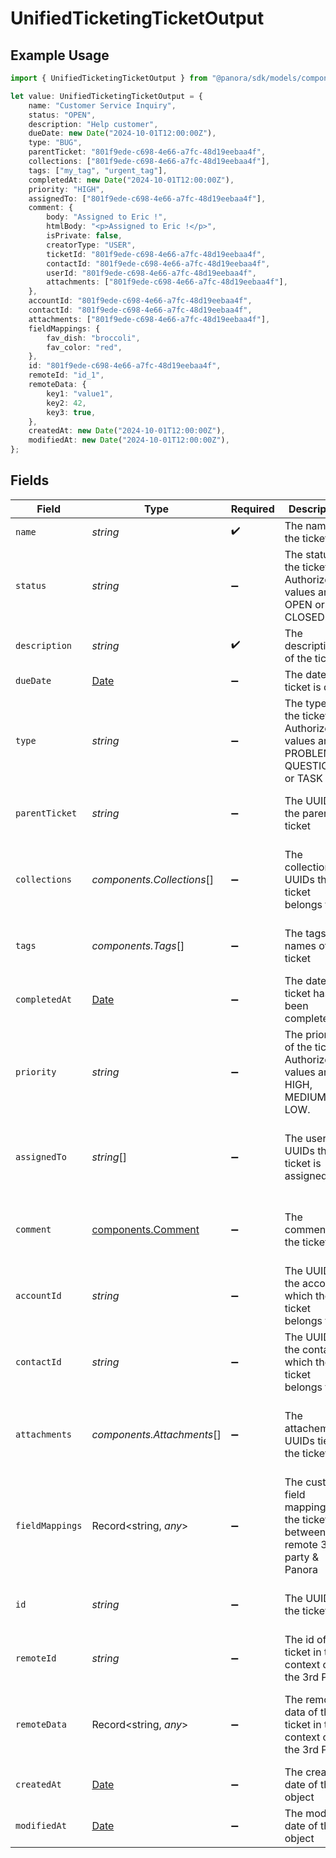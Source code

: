 # UnifiedTicketingTicketOutput

## Example Usage

```typescript
import { UnifiedTicketingTicketOutput } from "@panora/sdk/models/components";

let value: UnifiedTicketingTicketOutput = {
    name: "Customer Service Inquiry",
    status: "OPEN",
    description: "Help customer",
    dueDate: new Date("2024-10-01T12:00:00Z"),
    type: "BUG",
    parentTicket: "801f9ede-c698-4e66-a7fc-48d19eebaa4f",
    collections: ["801f9ede-c698-4e66-a7fc-48d19eebaa4f"],
    tags: ["my_tag", "urgent_tag"],
    completedAt: new Date("2024-10-01T12:00:00Z"),
    priority: "HIGH",
    assignedTo: ["801f9ede-c698-4e66-a7fc-48d19eebaa4f"],
    comment: {
        body: "Assigned to Eric !",
        htmlBody: "<p>Assigned to Eric !</p>",
        isPrivate: false,
        creatorType: "USER",
        ticketId: "801f9ede-c698-4e66-a7fc-48d19eebaa4f",
        contactId: "801f9ede-c698-4e66-a7fc-48d19eebaa4f",
        userId: "801f9ede-c698-4e66-a7fc-48d19eebaa4f",
        attachments: ["801f9ede-c698-4e66-a7fc-48d19eebaa4f"],
    },
    accountId: "801f9ede-c698-4e66-a7fc-48d19eebaa4f",
    contactId: "801f9ede-c698-4e66-a7fc-48d19eebaa4f",
    attachments: ["801f9ede-c698-4e66-a7fc-48d19eebaa4f"],
    fieldMappings: {
        fav_dish: "broccoli",
        fav_color: "red",
    },
    id: "801f9ede-c698-4e66-a7fc-48d19eebaa4f",
    remoteId: "id_1",
    remoteData: {
        key1: "value1",
        key2: 42,
        key3: true,
    },
    createdAt: new Date("2024-10-01T12:00:00Z"),
    modifiedAt: new Date("2024-10-01T12:00:00Z"),
};
```

## Fields

| Field                                                                                         | Type                                                                                          | Required                                                                                      | Description                                                                                   | Example                                                                                       |
| --------------------------------------------------------------------------------------------- | --------------------------------------------------------------------------------------------- | --------------------------------------------------------------------------------------------- | --------------------------------------------------------------------------------------------- | --------------------------------------------------------------------------------------------- |
| `name`                                                                                        | *string*                                                                                      | :heavy_check_mark:                                                                            | The name of the ticket                                                                        | Customer Service Inquiry                                                                      |
| `status`                                                                                      | *string*                                                                                      | :heavy_minus_sign:                                                                            | The status of the ticket. Authorized values are OPEN or CLOSED.                               | OPEN                                                                                          |
| `description`                                                                                 | *string*                                                                                      | :heavy_check_mark:                                                                            | The description of the ticket                                                                 | Help customer                                                                                 |
| `dueDate`                                                                                     | [Date](https://developer.mozilla.org/en-US/docs/Web/JavaScript/Reference/Global_Objects/Date) | :heavy_minus_sign:                                                                            | The date the ticket is due                                                                    | 2024-10-01T12:00:00Z                                                                          |
| `type`                                                                                        | *string*                                                                                      | :heavy_minus_sign:                                                                            | The type of the ticket. Authorized values are PROBLEM, QUESTION, or TASK                      | BUG                                                                                           |
| `parentTicket`                                                                                | *string*                                                                                      | :heavy_minus_sign:                                                                            | The UUID of the parent ticket                                                                 | 801f9ede-c698-4e66-a7fc-48d19eebaa4f                                                          |
| `collections`                                                                                 | *components.Collections*[]                                                                    | :heavy_minus_sign:                                                                            | The collection UUIDs the ticket belongs to                                                    | [<br/>"801f9ede-c698-4e66-a7fc-48d19eebaa4f"<br/>]                                            |
| `tags`                                                                                        | *components.Tags*[]                                                                           | :heavy_minus_sign:                                                                            | The tags names of the ticket                                                                  | [<br/>"my_tag",<br/>"urgent_tag"<br/>]                                                        |
| `completedAt`                                                                                 | [Date](https://developer.mozilla.org/en-US/docs/Web/JavaScript/Reference/Global_Objects/Date) | :heavy_minus_sign:                                                                            | The date the ticket has been completed                                                        | 2024-10-01T12:00:00Z                                                                          |
| `priority`                                                                                    | *string*                                                                                      | :heavy_minus_sign:                                                                            | The priority of the ticket. Authorized values are HIGH, MEDIUM or LOW.                        | HIGH                                                                                          |
| `assignedTo`                                                                                  | *string*[]                                                                                    | :heavy_minus_sign:                                                                            | The users UUIDs the ticket is assigned to                                                     | [<br/>"801f9ede-c698-4e66-a7fc-48d19eebaa4f"<br/>]                                            |
| `comment`                                                                                     | [components.Comment](../../models/components/comment.md)                                      | :heavy_minus_sign:                                                                            | The comment of the ticket                                                                     | {<br/>"content": "Assigned the issue !"<br/>}                                                 |
| `accountId`                                                                                   | *string*                                                                                      | :heavy_minus_sign:                                                                            | The UUID of the account which the ticket belongs to                                           | 801f9ede-c698-4e66-a7fc-48d19eebaa4f                                                          |
| `contactId`                                                                                   | *string*                                                                                      | :heavy_minus_sign:                                                                            | The UUID of the contact which the ticket belongs to                                           | 801f9ede-c698-4e66-a7fc-48d19eebaa4f                                                          |
| `attachments`                                                                                 | *components.Attachments*[]                                                                    | :heavy_minus_sign:                                                                            | The attachements UUIDs tied to the ticket                                                     | [<br/>"801f9ede-c698-4e66-a7fc-48d19eebaa4f"<br/>]                                            |
| `fieldMappings`                                                                               | Record<string, *any*>                                                                         | :heavy_minus_sign:                                                                            | The custom field mappings of the ticket between the remote 3rd party & Panora                 | {<br/>"fav_dish": "broccoli",<br/>"fav_color": "red"<br/>}                                    |
| `id`                                                                                          | *string*                                                                                      | :heavy_minus_sign:                                                                            | The UUID of the ticket                                                                        | 801f9ede-c698-4e66-a7fc-48d19eebaa4f                                                          |
| `remoteId`                                                                                    | *string*                                                                                      | :heavy_minus_sign:                                                                            | The id of the ticket in the context of the 3rd Party                                          | id_1                                                                                          |
| `remoteData`                                                                                  | Record<string, *any*>                                                                         | :heavy_minus_sign:                                                                            | The remote data of the ticket in the context of the 3rd Party                                 | {<br/>"key1": "value1",<br/>"key2": 42,<br/>"key3": true<br/>}                                |
| `createdAt`                                                                                   | [Date](https://developer.mozilla.org/en-US/docs/Web/JavaScript/Reference/Global_Objects/Date) | :heavy_minus_sign:                                                                            | The created date of the object                                                                | 2024-10-01T12:00:00Z                                                                          |
| `modifiedAt`                                                                                  | [Date](https://developer.mozilla.org/en-US/docs/Web/JavaScript/Reference/Global_Objects/Date) | :heavy_minus_sign:                                                                            | The modified date of the object                                                               | 2024-10-01T12:00:00Z                                                                          |